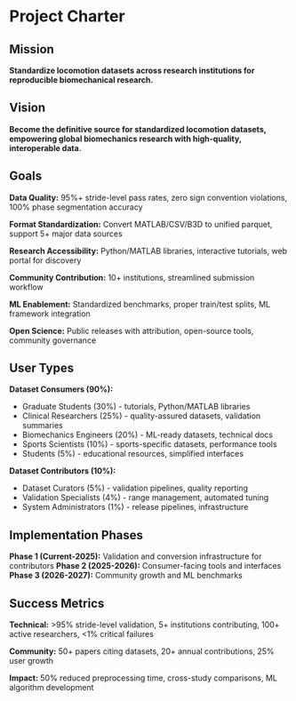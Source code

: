 # Project Charter

## Mission

**Standardize locomotion datasets across research institutions for reproducible biomechanical research.**

## Vision  

**Become the definitive source for standardized locomotion datasets, empowering global biomechanics research with high-quality, interoperable data.**

## Goals

**Data Quality:** 95%+ stride-level pass rates, zero sign convention violations, 100% phase segmentation accuracy

**Format Standardization:** Convert MATLAB/CSV/B3D to unified parquet, support 5+ major data sources

**Research Accessibility:** Python/MATLAB libraries, interactive tutorials, web portal for discovery

**Community Contribution:** 10+ institutions, streamlined submission workflow

**ML Enablement:** Standardized benchmarks, proper train/test splits, ML framework integration

**Open Science:** Public releases with attribution, open-source tools, community governance

## User Types

**Dataset Consumers (90%):**
- Graduate Students (30%) - tutorials, Python/MATLAB libraries  
- Clinical Researchers (25%) - quality-assured datasets, validation summaries
- Biomechanics Engineers (20%) - ML-ready datasets, technical docs
- Sports Scientists (10%) - sports-specific datasets, performance tools
- Students (5%) - educational resources, simplified interfaces

**Dataset Contributors (10%):**
- Dataset Curators (5%) - validation pipelines, quality reporting
- Validation Specialists (4%) - range management, automated tuning
- System Administrators (1%) - release pipelines, infrastructure

## Implementation Phases

**Phase 1 (Current-2025):** Validation and conversion infrastructure for contributors
**Phase 2 (2025-2026):** Consumer-facing tools and interfaces  
**Phase 3 (2026-2027):** Community growth and ML benchmarks

## Success Metrics

**Technical:** >95% stride-level validation, 5+ institutions contributing, 100+ active researchers, <1% critical failures

**Community:** 50+ papers citing datasets, 20+ annual contributions, 25% user growth  

**Impact:** 50% reduced preprocessing time, cross-study comparisons, ML algorithm development